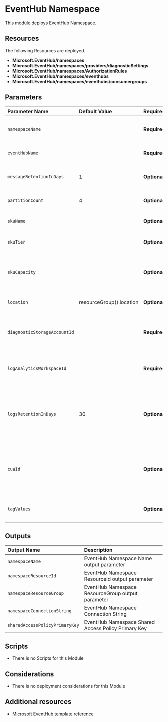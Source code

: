 # EventHub Namespace

This module deploys EventHub Namespace. 

## Resources

The following Resources are deployed.

+ **Microsoft.EventHub/namespaces**
+ **Microsoft.EventHub/namespaces/providers/diagnosticSettings**
+ **Microsoft.EventHub/namespaces/AuthorizationRules**
+ **Microsoft.EventHub/namespaces/eventhubs**
+ **Microsoft.EventHub/namespaces/eventhubs/consumergroups**

## Parameters

| Parameter Name | Default Value | Required | Description |
| :-             | :-            | :-       |:-           |
| `namespaceName` || **Required** | The name of the EventHub namespace
| `eventHubName` || **Required** | The name of the EventHub
| `messageRetentionInDays` | 1 | **Optional** | How long to retain the data in EventHub
| `partitionCount` | 4 | **Optional** | Number of partitions chosen 
| `skuName` || **Optional** | EventHub Plan sku name
| `skuTier` || **Optional** | EventHub Plan account tier
| `skuCapacity` || **Optional** | EventHub Plan scale-out capacity of the resource
| `location` | resourceGroup().location | **Optional** | Location for all Resources
| `diagnosticStorageAccountId` || **Required** | Resource identifier of the Diagnostic Storage Account
| `logAnalyticsWorkspaceId` || **Required** | Resource identifier of Log Analytics Workspace
| `logsRetentionInDays` | 30 |**Optional** | Specifies the number of days that logs will be kept for, a value of 0 will retain data indefinitely
| `cuaId` || **Optional** | Customer Usage Attribution Id (GUID). This GUID must be previously registered
| `tagValues` || **Optional** | Optional. Azure Resource Tags object

## Outputs

| Output Name | Description |
| :-          | :-          |
| `namespaceName` |  EventHub Namespace Name output parameter
| `namespaceResourceId` | EventHub Namespace ResourceId output parameter
| `namespaceResourceGroup` | EventHub Namespace ResourceGroup output parameter
| `namespaceConnectionString` | EventHub Namespace Connection String
| `sharedAccessPolicyPrimaryKey` | EventHub Namespace Shared Access Policy Primary Key 

## Scripts

+ There is no Scripts for this Module

## Considerations

+ There is no deployment considerations for this Module

## Additional resources

+ [Microsoft EventHub template reference](https://docs.microsoft.com/en-us/azure/templates/microsoft.eventhub/allversions)